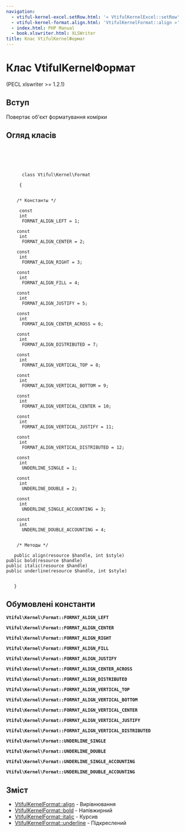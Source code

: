 ```yaml
---
navigation:
  - vtiful-kernel-excel.setRow.html: '« VtifulKernelExcel::setRow'
  - vtiful-kernel-format.align.html: 'VtifulKernelFormat::align »'
  - index.html: PHP Manual
  - book.xlswriter.html: XLSWriter
title: Клас VtifulKernelФормат
---
```

# Клас VtifulKernelФормат

(PECL xlswriter >= 1.2.1)

## Вступ

Повертає об'єкт форматування комірки

## Огляд класів

```classsynopsis



    
     
      class Vtiful\Kernel\Format
     
     {


    /* Константы */
    
     const
     int
      FORMAT_ALIGN_LEFT = 1;

    const
     int
      FORMAT_ALIGN_CENTER = 2;

    const
     int
      FORMAT_ALIGN_RIGHT = 3;

    const
     int
      FORMAT_ALIGN_FILL = 4;

    const
     int
      FORMAT_ALIGN_JUSTIFY = 5;

    const
     int
      FORMAT_ALIGN_CENTER_ACROSS = 6;

    const
     int
      FORMAT_ALIGN_DISTRIBUTED = 7;

    const
     int
      FORMAT_ALIGN_VERTICAL_TOP = 8;

    const
     int
      FORMAT_ALIGN_VERTICAL_BOTTOM = 9;

    const
     int
      FORMAT_ALIGN_VERTICAL_CENTER = 10;

    const
     int
      FORMAT_ALIGN_VERTICAL_JUSTIFY = 11;

    const
     int
      FORMAT_ALIGN_VERTICAL_DISTRIBUTED = 12;

    const
     int
      UNDERLINE_SINGLE = 1;

    const
     int
      UNDERLINE_DOUBLE = 2;

    const
     int
      UNDERLINE_SINGLE_ACCOUNTING = 3;

    const
     int
      UNDERLINE_DOUBLE_ACCOUNTING = 4;


    /* Методы */
    
   public align(resource $handle, int $style)
public bold(resource $handle)
public italic(resource $handle)
public underline(resource $handle, int $style)


   }
```

## Обумовлені константи

**`Vtiful\Kernel\Format::FORMAT_ALIGN_LEFT`**

**`Vtiful\Kernel\Format::FORMAT_ALIGN_CENTER`**

**`Vtiful\Kernel\Format::FORMAT_ALIGN_RIGHT`**

**`Vtiful\Kernel\Format::FORMAT_ALIGN_FILL`**

**`Vtiful\Kernel\Format::FORMAT_ALIGN_JUSTIFY`**

**`Vtiful\Kernel\Format::FORMAT_ALIGN_CENTER_ACROSS`**

**`Vtiful\Kernel\Format::FORMAT_ALIGN_DISTRIBUTED`**

**`Vtiful\Kernel\Format::FORMAT_ALIGN_VERTICAL_TOP`**

**`Vtiful\Kernel\Format::FORMAT_ALIGN_VERTICAL_BOTTOM`**

**`Vtiful\Kernel\Format::FORMAT_ALIGN_VERTICAL_CENTER`**

**`Vtiful\Kernel\Format::FORMAT_ALIGN_VERTICAL_JUSTIFY`**

**`Vtiful\Kernel\Format::FORMAT_ALIGN_VERTICAL_DISTRIBUTED`**

**`Vtiful\Kernel\Format::UNDERLINE_SINGLE`**

**`Vtiful\Kernel\Format::UNDERLINE_DOUBLE`**

**`Vtiful\Kernel\Format::UNDERLINE_SINGLE_ACCOUNTING`**

**`Vtiful\Kernel\Format::UNDERLINE_DOUBLE_ACCOUNTING`**

## Зміст

-   [VtifulKernelFormat::align](vtiful-kernel-format.align.html) - Вирівнювання
-   [VtifulKernelFormat::bold](vtiful-kernel-format.bold.html) - Напівжирний
-   [VtifulKernelFormat::italic](vtiful-kernel-format.italic.html) - Курсив
-   [VtifulKernelFormat::underline](vtiful-kernel-format.underline.html) - Підкреслений
